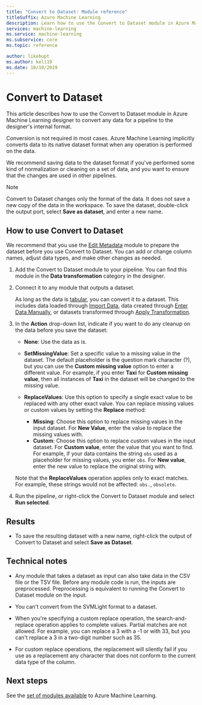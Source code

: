 ```yaml
---
title: "Convert to Dataset: Module reference"
titleSuffix: Azure Machine Learning
description: Learn how to use the Convert to Dataset module in Azure Machine Learning to convert data input to the internal dataset format used by Microsoft Azure Machine Learning.
services: machine-learning
ms.service: machine-learning
ms.subservice: core
ms.topic: reference

author: likebupt
ms.author: keli19
ms.date: 10/10/2019
---
```


# Convert to Dataset

This article describes how to use the Convert to Dataset module in Azure Machine Learning designer to convert any data for a pipeline to the designer's internal format.
  
Conversion is not required in most cases. Azure Machine Learning implicitly converts data to its native dataset format when any operation is performed on the data. 

We recommend saving data to the dataset format if you've performed some kind of normalization or cleaning on a set of data, and you want to ensure that the changes are used in other pipelines.  
  
> [!NOTE]
> Convert to Dataset changes only the format of the data. It does not save a new copy of the data in the workspace. To save the dataset, double-click the output port, select **Save as dataset**, and enter a new name.  
  
## How to use Convert to Dataset  

We recommend that you use the [Edit Metadata](edit-metadata.md) module to prepare the dataset before you use Convert to Dataset. You can add or change column names, adjust data types, and make other changes as needed.

1.  Add the Convert to Dataset module to your pipeline. You can find this module in the **Data transformation** category in the designer. 

2. Connect it to any module that outputs a dataset.   

    As long as the data is [tabular](https://docs.microsoft.com/python/api/azureml-core/azureml.data.tabulardataset?view=azure-ml-py), you can convert it to a dataset. This includes data loaded through [Import Data](import-data.md), data created through [Enter Data Manually](enter-data-manually.md), or datasets transformed through [Apply Transformation](apply-transformation.md).

3.  In the **Action** drop-down list, indicate if you want to do any cleanup on the data before you save the dataset:  
  
    - **None**:  Use the data as is.  
  
    - **SetMissingValue**: Set a specific value to a missing value in the dataset. The default placeholder is the question mark character (?), but you can use the  **Custom missing value** option to enter a different value. For example, if you enter **Taxi** for **Custom missing value**, then all instances of **Taxi** in the dataset will be changed to the missing value.
  
    - **ReplaceValues**: Use this option to specify a single exact value to be replaced with any other exact value. You can replace missing values or custom values by setting the **Replace** method:

      - **Missing**: Choose this option to replace missing values in the input dataset. For **New Value**, enter the value to replace the missing values with.
      - **Custom**: Choose this option to replace custom values in the input dataset. For **Custom value**, enter the value that you want to find. For example, if your data contains the string `obs` used as a placeholder for missing values, you enter `obs`. For **New value**, enter the new value to replace the original string with.
  
    Note that the **ReplaceValues** operation applies only to exact matches. For example, these strings would not be affected: `obs.`, `obsolete`.  
 
  
5.  Run the pipeline, or right-click the Convert to Dataset module and select **Run selected**.  

## Results

+  To save the resulting dataset with a new name, right-click the output of Convert to Dataset and select **Save as Dataset**.  
  
## Technical notes  

-   Any module that takes a dataset as input can also take data in the CSV file or the TSV file. Before any module code is run, the inputs are preprocessed. Preprocessing is equivalent to running the Convert to Dataset module on the input.  
  
-   You can't convert from the SVMLight format to a dataset.  
  
-   When you're specifying a custom replace operation, the search-and-replace operation applies to complete values. Partial matches are not allowed. For example, you can replace a 3 with a -1 or with 33, but you can't replace a 3 in a two-digit number such as 35.  
  
-   For custom replace operations, the replacement will silently fail if you use as a replacement any character that does not conform to the current data type of the column.  

  
## Next steps

See the [set of modules available](module-reference.md) to Azure Machine Learning. 
